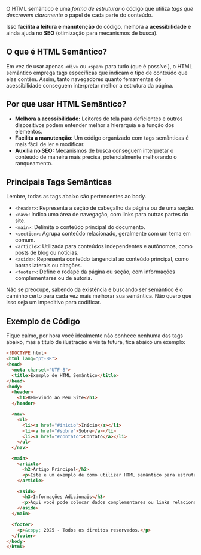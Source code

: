 O HTML semântico é uma *forma de estruturar* o código que utiliza *tags que descrevem claramente* o papel de cada parte do conteúdo. 

Isso **facilita a leitura e manutenção** do código, melhora a **acessibilidade** e ainda ajuda no **SEO** (otimização para mecanismos de busca).

## O que é HTML Semântico?

Em vez de usar apenas `<div>` ou `<span>` para tudo (que é possível), o HTML semântico emprega tags específicas que indicam o tipo de conteúdo que elas contêm. Assim, tanto navegadores quanto ferramentas de acessibilidade conseguem interpretar melhor a estrutura da página.

## Por que usar HTML Semântico?

- **Melhora a acessibilidade:** Leitores de tela para deficientes e outros dispositivos podem entender melhor a hierarquia e a função dos elementos.
- **Facilita a manutenção:** Um código organizado com tags semânticas é mais fácil de ler e modificar.
- **Auxilia no SEO:** Mecanismos de busca conseguem interpretar o conteúdo de maneira mais precisa, potencialmente melhorando o ranqueamento.

## Principais Tags Semânticas
Lembre, todas as tags abaixo são pertencentes ao body.

- `<header>`: Representa a seção de cabeçalho da página ou de uma seção.
- `<nav>`: Indica uma área de navegação, com links para outras partes do site.
- `<main>`: Delimita o conteúdo principal do documento.
- `<section>`: Agrupa conteúdo relacionado, geralmente com um tema em comum.
- `<article>`: Utilizada para conteúdos independentes e autônomos, como posts de blog ou notícias.
- `<aside>`: Representa conteúdo tangencial ao conteúdo principal, como barras laterais ou citações.
- `<footer>`: Define o rodapé da página ou seção, com informações complementares ou de autoria.

Não se preocupe, sabendo da existência e buscando ser semântico é o caminho certo para cada vez mais melhorar sua semântica. Não quero que isso seja um impeditivo para codificar.

## Exemplo de Código
Fique calmo, por hora você idealmente não conhece nenhuma das tags abaixo, mas a título de ilustração e visita futura, fica abaixo um exemplo:

```html
<!DOCTYPE html>
<html lang="pt-BR">
<head>
  <meta charset="UTF-8">
  <title>Exemplo de HTML Semântico</title>
</head>
<body>
  <header>
    <h1>Bem-vindo ao Meu Site</h1>
  </header>

  <nav>
    <ul>
      <li><a href="#inicio">Início</a></li>
      <li><a href="#sobre">Sobre</a></li>
      <li><a href="#contato">Contato</a></li>
    </ul>
  </nav>

  <main>
    <article>
      <h2>Artigo Principal</h2>
      <p>Este é um exemplo de como utilizar HTML semântico para estruturar um artigo.</p>
    </article>

    <aside>
      <h3>Informações Adicionais</h3>
      <p>Aqui você pode colocar dados complementares ou links relacionados.</p>
    </aside>
  </main>

  <footer>
    <p>&copy; 2025 - Todos os direitos reservados.</p>
  </footer>
</body>
</html>
```

